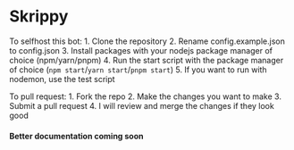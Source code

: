 # Skrippy

To selfhost this bot:
    1. Clone the repository
    2. Rename config.example.json to config.json
    3. Install packages with your nodejs package manager of choice (npm/yarn/pnpm)
    4. Run the start script with the package manager of choice (`npm start`/`yarn start`/`pnpm start`)
    5. If you want to run with nodemon, use the test script

To pull request:
    1. Fork the repo
    2. Make the changes you want to make
    3. Submit a pull request
    4. I will review and merge the changes if they look good

#### Better documentation coming soon